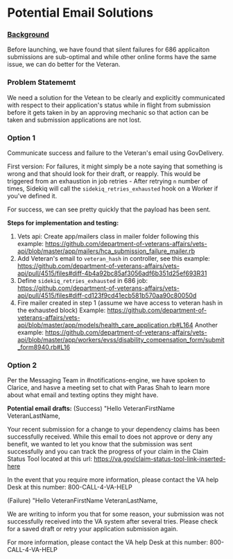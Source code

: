 # Potential Email Solutions

### [Background](https://github.com/department-of-veterans-affairs/va.gov-team/blob/master/teams/vsa/teams/ebenefits/features/view-update-dependents/product-decisions.md#silent-failures)
Before launching, we have found that silent failures for 686 applicaiton submissions are sub-optimal and while other online forms have the same issue, we can do better for the Veteran.

### Problem Statememt
We need a solution for the Vetean to be clearly and explicitly communicated with respect to their application's status while in flight from submission before it gets taken in by an approving mechanic so that action can be taken and submission applications are not lost.

### Option 1
Communicate success and failure to the Veteran's email using GovDelivery.

First version:
For failures, it might simply be a note saying that something is wrong and that should look for their draft, or reapply.  This would be triggered from an exhaustion in job retries - After retrying `n` number of times, Sidekiq will call the `sidekiq_retries_exhausted` hook on a Worker if you've defined it.

For success, we can see pretty quickly that the payload has been sent.

**Steps for implementation and testing:**
1. Vets api: Create app/mailers class in mailer folder following this example: https://github.com/department-of-veterans-affairs/vets-api/blob/master/app/mailers/hca_submission_failure_mailer.rb
2. Add Veteran's email to `veteran_hash` in controller, see this example: https://github.com/department-of-veterans-affairs/vets-api/pull/4515/files#diff-4b4a92bc85af3056adf6b351d25ef693R31
3. Define `sidekiq_retries_exhausted` in 686 job: https://github.com/department-of-veterans-affairs/vets-api/pull/4515/files#diff-cd123f9cd41ecb581b570aa90c80050d
4. Fire mailer created in step 1 (assume we have access to veteran hash in the exhausted block) 
Example: https://github.com/department-of-veterans-affairs/vets-api/blob/master/app/models/health_care_application.rb#L164 
Another example: https://github.com/department-of-veterans-affairs/vets-api/blob/master/app/workers/evss/disability_compensation_form/submit_form8940.rb#L16 

### Option 2
Per the Messaging Team in #notifications-engine, we have spoken to Clarice, and hasve a meeting set to chat with Paras Shah to learn more about what email and texting optins they might have.

**Potential email drafts:**
(Success)
"Hello VeteranFirstName VeteranLastName,

Your recent submission for a change to your dependency claims has been successfully received.  While this email to does not approve or deny any benefit, we wanted to let you know that the submission was sent successfully and you can track the progress of your claim in the Claim Status Tool located at this url: https://va.gov/claim-status-tool-link-inserted-here

In the event that you require more information, please contact the VA help Desk at this number: 800-CALL-4-VA-HELP

(Failure)
"Hello VeteranFirstName VeteranLastName,

We are writing to inform you that for some reason, your submission was not successfully received into the VA system after several tries.  Please check for a saved draft or retry your application submission again.  

For more information, please contact the VA help Desk at this number: 800-CALL-4-VA-HELP
